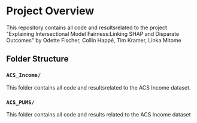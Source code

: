 # Project Overview

This repository contains all code and resultsrelated to the project "Explaining Intersectional Model Fairness:Linking SHAP and Disparate Outcomes" 
by Odette Fischer, Collin Happé, Tim Kramer, Linka Mitome

## Folder Structure

### `ACS_Income/`
This folder contains all code and resultsrelated to the ACS Income dataset. 

### `ACS_PUMS/`
This folder contains all code and results related to the ACS Income dataset
